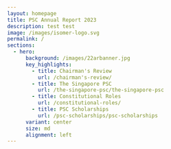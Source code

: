 ```yaml
---
layout: homepage
title: PSC Annual Report 2023
description: test test
image: /images/isomer-logo.svg
permalink: /
sections:
  - hero:
      background: /images/22arbanner.jpg
      key_highlights:
        - title: Chairman's Review
          url: /chairman's-review/
        - title: The Singapore PSC
          url: /the-singapore-psc/the-singapore-psc
        - title: Constitutional Roles
          url: /constitutional-roles/
        - title: PSC Scholarships
          url: /psc-scholarships/psc-scholarships
      variant: center
      size: md
      alignment: left
---
```

